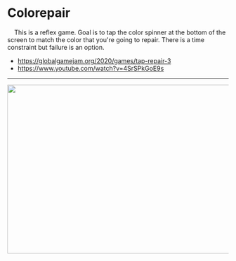 # Colorepair

&nbsp;&nbsp;&nbsp;&nbsp;This is a reflex game. Goal is to tap the color spinner at the bottom of the screen to match the color that you're going to repair. There is a time constraint but failure is an option.
  - https://globalgamejam.org/2020/games/tap-repair-3 <br>
  - https://www.youtube.com/watch?v=4SrSPkGoE9s

<hr>

<p align="center">
  <img width="580" height="385" src="https://globalgamejam.org/amazons3/image-derivative/ggj/styles/game_content__normal/games/screenshots/2020/02/129452/ggj20_stills.png?itok=CarQBqCJ&amp;timestamp=1580642406%20611w">
</p>
